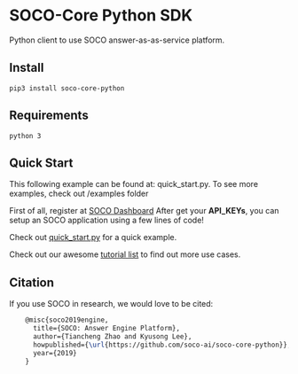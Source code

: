 # SOCO-Core Python SDK
Python client to use SOCO answer-as-as-service platform.

## Install 
    pip3 install soco-core-python
    
## Requirements
    python 3
    
## Quick Start

This following example can be found at: quick_start.py. To see more examples, check out /examples folder

First of all, register at [SOCO Dashboard](https://app.soco.ai) After get your **API_KEYs**, you can setup an SOCO application
using a few lines of code!

Check out [quick_start.py](https://github.com/soco-ai/soco-core-python/blob/master/quick_start.py) for a quick example. 

Check out our awesome [tutorial list](https://github.com/soco-ai/soco-core-python/tree/master/examples) to find out more use cases.
    
    
## Citation
If you use SOCO in research, we would love to be cited:

```latex
    @misc{soco2019engine,
      title={SOCO: Answer Engine Platform},
      author={Tiancheng Zhao and Kyusong Lee},
      howpublished={\url{https://github.com/soco-ai/soco-core-python}},
      year={2019}
    }
```
